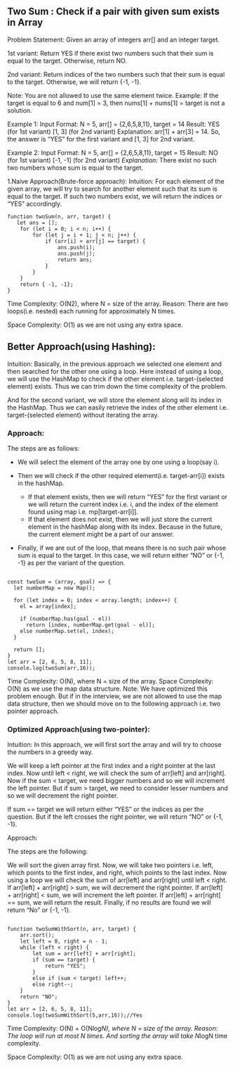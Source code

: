 ## Two Sum : Check if a pair with given sum exists in Array   

Problem Statement: Given an array of integers arr[] and an integer target.


1st variant: Return YES if there exist two numbers such that their sum is equal to the target. Otherwise, return NO.

2nd variant: Return indices of the two numbers such that their sum is equal to the target. 
Otherwise, we will return {-1, -1}.

Note: You are not allowed to use the same element twice. Example: If the target is equal to 6 and num[1] = 3, then nums[1] + nums[1] = target is not a solution.

Example 1:
Input Format: N = 5, arr[] = {2,6,5,8,11}, target = 14
Result: YES (for 1st variant)
       [1, 3] (for 2nd variant)
Explanation: arr[1] + arr[3] = 14. So, the answer is “YES” for the first variant and [1, 3] for 2nd variant.

Example 2:
Input Format: N = 5, arr[] = {2,6,5,8,11}, target = 15
Result: NO (for 1st variant)
	[-1, -1] (for 2nd variant)
_Explanation_: There exist no such two numbers whose sum is equal to the target.


1.Naive Approach(Brute-force approach): 
Intuition: For each element of the given array, we will try to search for another element such that its sum is equal to the target. If such two numbers exist, we will return the indices or “YES” accordingly.

```
function twoSum(n, arr, target) {
   let ans = [];
    for (let i = 0; i < n; i++) {
        for (let j = i + 1; j < n; j++) {
            if (arr[i] + arr[j] == target) {
                ans.push(i);
                ans.push(j);
                return ans;
            }
        }
    }
    return { -1, -1};
}
```

Time Complexity: O(N2), where N = size of the array.
Reason: There are two loops(i.e. nested) each running for approximately N times.

Space Complexity: O(1) as we are not using any extra space.



## Better Approach(using Hashing): 

Intuition: Basically, in the previous approach we selected one element and then searched for the other one using a loop. Here instead of using a loop, we will use the HashMap to check if the other element i.e. target-(selected element) exists. Thus we can trim down the time complexity of the problem.

And for the second variant, we will store the element along will its index in the HashMap. Thus we can easily retrieve the index of the other element i.e. target-(selected element) without iterating the array.

### Approach:

The steps are as follows:

   *  We will select the element of the array one by one using a loop(say i).
   *  Then we will check if the other required element(i.e. target-arr[i]) exists in the hashMap.
 
      * If that element exists, then we will return “YES” for the first variant or we will return 
        the current index i.e. i, and the index of the element found using map i.e.
         mp[target-arr[i]].
      * If that element does not exist, then we will just store the current element in the hashMap 
        along with its index. Because in the future, the current element might be
        a part of our answer.
   *  Finally, if we are out of the loop, that means there is no such pair whose sum is equal to the 
     target. In this case, we will return either “NO” or {-1, -1} as per the variant of the question.

```

const twoSum = (array, goal) => {
  let numberMap = new Map();

  for (let index = 0; index < array.length; index++) {
    el = array[index];

    if (numberMap.has(goal - el)) 
      return [index, numberMap.get(goal - el)];
    else numberMap.set(el, index);
  }

  return [];
}
let arr = [2, 6, 5, 8, 11];
console.log(twoSum(arr,16));
```
Time Complexity: O(N), where N = size of the array.
Space Complexity: O(N) as we use the map data structure.
Note: We have optimized this problem enough. But if in the interview, we are not allowed to use the map data structure, then we should move on to the following approach i.e. two pointer approach. 

### Optimized Approach(using two-pointer): 

Intuition: In this approach, we will first sort the array and will try to choose the numbers in a greedy way.

We will keep a left pointer at the first index and a right pointer at the last index. Now until left < right, we will check the sum of arr[left] and arr[right]. Now if the sum < target, we need bigger numbers and so we will increment the left pointer. But if sum > target, we need to consider lesser numbers and so we will decrement the right pointer. 

If sum == target we will return either “YES” or the indices as per the question.
But if the left crosses the right pointer, we will return “NO” or {-1, -1}.

Approach:

The steps are the following:

We will sort the given array first.
Now, we will take two pointers i.e. left, which points to the first index, and right, which points to the last index.
Now using a loop we will check the sum of arr[left] and arr[right] until left < right.
If arr[left] + arr[right] > sum, we will decrement the right pointer.
If arr[left] + arr[right] < sum, we will increment the left pointer.
If arr[left] + arr[right] == sum, we will return the result.
Finally, if no results are found we will return “No” or {-1, -1}.


```

function twoSumWithSort(n, arr, target) {
    arr.sort();
    let left = 0, right = n - 1;
    while (left < right) {
        let sum = arr[left] + arr[right];
        if (sum == target) {
            return "YES";
        }
        else if (sum < target) left++;
        else right--;
    }
    return "NO";
}
let arr = [2, 6, 5, 8, 11];
console.log(twoSumWithSort(5,arr,16));//Yes
```

Time Complexity: O(N) + O(N*logN), where N = size of the array.
Reason: The loop will run at most N times. And sorting the array will take N*logN time complexity.

Space Complexity: O(1) as we are not using any extra space.


